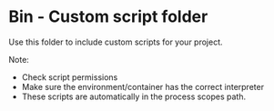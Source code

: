 # Bin - Custom script folder

Use this folder to include custom scripts for your project.

Note:
* Check script permissions
* Make sure the environment/container has the correct interpreter
* These scripts are automatically in the process scopes path.
